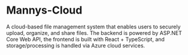 # Mannys-Cloud
A cloud-based file management system that enables users to securely upload, organize, and share files. The backend is powered by ASP.NET Core Web API, the frontend is built with React + TypeScript, and storage/processing is handled via Azure cloud services.

